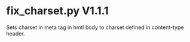fix_charset.py V1.1.1
=====================

Sets charset in meta tag in hmtl body to charset defined in content-type header.

